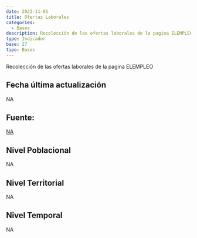 ```yaml
---
date: 2023-11-01
title: Ofertas Laborales
categories:
  - Bases
description: Recolección de las ofertas laborales de la pagina ELEMPLEO
type: Indicador
base: 27
tipo: Bases
--- 
```


Recolección de las ofertas laborales de la pagina ELEMPLEO

## Fecha última actualización
NA

## Fuente:
[NA](NA)

## Nivel Poblacional
 NA

## Nivel Territorial
NA

## Nivel Temporal
NA
